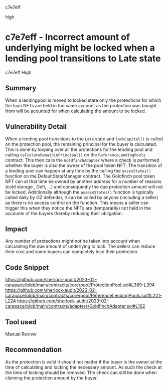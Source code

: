c7e7eff

high

# c7e7eff - Incorrect amount of underlying might be locked when a lending pool transitions to Late state

c7e7eff 
High
## Summary
When a lendingpool is moved to locked state only the protections for which the loan NFTs are held in the same account as the protection was bought from will be acounted for when calculating the amount to be locked.

## Vulnerability Detail
When a lending pool transitions to the `Late` state and `lockCapital()` is called on the protection pool, the remaining principal for the buyer is calculated.
This is done by looping over all the protections for the lending pool and calling `calculateRemaininPrincipal()` on the `ReferenceLendingPools` contract. This then calls the `GoldfinchAdapter` where a check is performed whether the buyer is also the owner of the pool token NFT. 
The transition of a lending pool can happen at any time by the calling the `assesStates()` function on the DefaultStateManager contract. The Goldfinch pool token NFT can at that time be owned by another address for a number of reasons (cold storage , Defi, ...) and consequently the due protection amount will not be locked. Additionally although the `assessStates()` function is typically called daily by OZ defender, it can be called by anyone (including a seller) as there is no access control on the function. This means a seller can trigger this when they notice the NFTs are (temporarily) not held in the accounts of the buyers thereby reducing their obligation.

## Impact
Any number of protections might not be taken into account when calculating the due amount of underlying to lock. The sellers can reduce their cost and some buyers can completely lose their protection.

## Code Snippet
https://github.com/sherlock-audit/2023-02-carapace/blob/main/contracts/core/pool/ProtectionPool.sol#L389-L394
https://github.com/sherlock-audit/2023-02-carapace/blob/main/contracts/core/pool/ReferenceLendingPools.sol#L221-L224
https://github.com/sherlock-audit/2023-02-carapace/blob/main/contracts/adapters/GoldfinchAdapter.sol#L162

## Tool used

Manual Review

## Recommendation
As the protection is valid it should not matter if the buyer is the owner at the time of calculating and locking the necessary amount. As such the check at the time of locking should be removed. The check can still be done when claiming the protection amount by the buyer.
